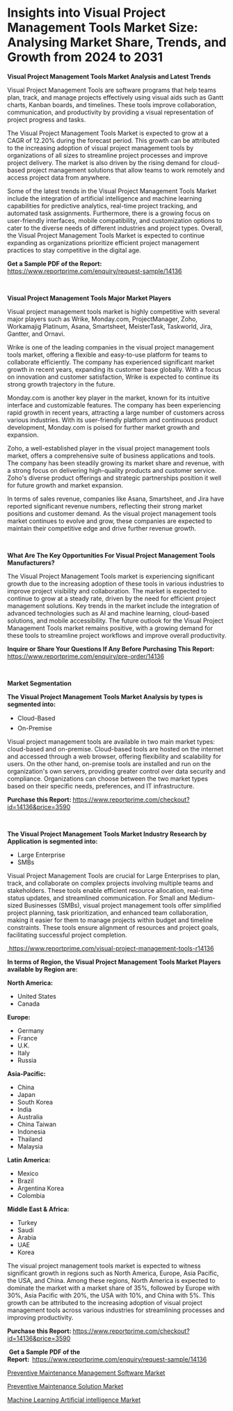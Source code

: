 <p><h1>Insights into Visual Project Management Tools Market Size: Analysing Market Share, Trends, and Growth from 2024 to 2031</h1></p><p><strong>Visual Project Management Tools Market Analysis and Latest Trends</strong></p>
<p><p>Visual Project Management Tools are software programs that help teams plan, track, and manage projects effectively using visual aids such as Gantt charts, Kanban boards, and timelines. These tools improve collaboration, communication, and productivity by providing a visual representation of project progress and tasks.</p><p>The Visual Project Management Tools Market is expected to grow at a CAGR of 12.20% during the forecast period. This growth can be attributed to the increasing adoption of visual project management tools by organizations of all sizes to streamline project processes and improve project delivery. The market is also driven by the rising demand for cloud-based project management solutions that allow teams to work remotely and access project data from anywhere.</p><p>Some of the latest trends in the Visual Project Management Tools Market include the integration of artificial intelligence and machine learning capabilities for predictive analytics, real-time project tracking, and automated task assignments. Furthermore, there is a growing focus on user-friendly interfaces, mobile compatibility, and customization options to cater to the diverse needs of different industries and project types. Overall, the Visual Project Management Tools Market is expected to continue expanding as organizations prioritize efficient project management practices to stay competitive in the digital age.</p></p>
<p><strong>Get a Sample PDF of the Report:&nbsp;</strong> <a href="https://www.reportprime.com/enquiry/request-sample/14136">https://www.reportprime.com/enquiry/request-sample/14136</a></p>
<p>&nbsp;</p>
<p><strong>Visual Project Management Tools Major Market Players</strong></p>
<p><p>Visual project management tools market is highly competitive with several major players such as Wrike, Monday.com, ProjectManager, Zoho, Workamajig Platinum, Asana, Smartsheet, MeisterTask, Taskworld, Jira, Gantter, and Ornavi. </p><p>Wrike is one of the leading companies in the visual project management tools market, offering a flexible and easy-to-use platform for teams to collaborate efficiently. The company has experienced significant market growth in recent years, expanding its customer base globally. With a focus on innovation and customer satisfaction, Wrike is expected to continue its strong growth trajectory in the future.</p><p>Monday.com is another key player in the market, known for its intuitive interface and customizable features. The company has been experiencing rapid growth in recent years, attracting a large number of customers across various industries. With its user-friendly platform and continuous product development, Monday.com is poised for further market growth and expansion.</p><p>Zoho, a well-established player in the visual project management tools market, offers a comprehensive suite of business applications and tools. The company has been steadily growing its market share and revenue, with a strong focus on delivering high-quality products and customer service. Zoho's diverse product offerings and strategic partnerships position it well for future growth and market expansion.</p><p>In terms of sales revenue, companies like Asana, Smartsheet, and Jira have reported significant revenue numbers, reflecting their strong market positions and customer demand. As the visual project management tools market continues to evolve and grow, these companies are expected to maintain their competitive edge and drive further revenue growth.</p></p>
<p>&nbsp;</p>
<p><strong>What Are The Key Opportunities For Visual Project Management Tools Manufacturers?</strong></p>
<p><p>The Visual Project Management Tools market is experiencing significant growth due to the increasing adoption of these tools in various industries to improve project visibility and collaboration. The market is expected to continue to grow at a steady rate, driven by the need for efficient project management solutions. Key trends in the market include the integration of advanced technologies such as AI and machine learning, cloud-based solutions, and mobile accessibility. The future outlook for the Visual Project Management Tools market remains positive, with a growing demand for these tools to streamline project workflows and improve overall productivity.</p></p>
<p><strong>Inquire or Share Your Questions If Any Before Purchasing This Report:</strong> <a href="https://www.reportprime.com/enquiry/pre-order/14136">https://www.reportprime.com/enquiry/pre-order/14136</a></p>
<p>&nbsp;</p>
<p><strong>Market Segmentation</strong></p>
<p><strong>The Visual Project Management Tools Market Analysis by types is segmented into:</strong></p>
<p><ul><li>Cloud-Based</li><li>On-Premise</li></ul></p>
<p><p>Visual project management tools are available in two main market types: cloud-based and on-premise. Cloud-based tools are hosted on the internet and accessed through a web browser, offering flexibility and scalability for users. On the other hand, on-premise tools are installed and run on the organization's own servers, providing greater control over data security and compliance. Organizations can choose between the two market types based on their specific needs, preferences, and IT infrastructure.</p></p>
<p><strong>Purchase this Report:&nbsp;</strong><a href="https://www.reportprime.com/checkout?id=14136&price=3590">https://www.reportprime.com/checkout?id=14136&price=3590</a></p>
<p>&nbsp;</p>
<p><strong>The Visual Project Management Tools Market Industry Research by Application is segmented into:</strong></p>
<p><ul><li>Large Enterprise</li><li>SMBs</li></ul></p>
<p><p>Visual Project Management Tools are crucial for Large Enterprises to plan, track, and collaborate on complex projects involving multiple teams and stakeholders. These tools enable efficient resource allocation, real-time status updates, and streamlined communication. For Small and Medium-sized Businesses (SMBs), visual project management tools offer simplified project planning, task prioritization, and enhanced team collaboration, making it easier for them to manage projects within budget and timeline constraints. These tools ensure alignment of resources and project goals, facilitating successful project completion.</p></p>
<p><a href="https://www.reportprime.com/visual-project-management-tools-r14136">&nbsp;https://www.reportprime.com/visual-project-management-tools-r14136</a></p>
<p><strong>In terms of Region, the Visual Project Management Tools Market Players available by Region are:</strong></p>
<p>
    <p> <strong> North America: </strong>
        <ul>
            <li>United States</li>
            <li>Canada</li>
        </ul>
        </p> 
    <p> <strong> Europe: </strong>
        <ul>
            <li>Germany</li>
            <li>France</li>
            <li>U.K.</li>
            <li>Italy</li>
            <li>Russia</li>
        </ul>
        </p> 
    <p> <strong> Asia-Pacific: </strong>
        <ul>
            <li>China</li>
            <li>Japan</li>
            <li>South Korea</li>
            <li>India</li>
            <li>Australia</li>
            <li>China Taiwan</li>
            <li>Indonesia</li>
            <li>Thailand</li>
            <li>Malaysia</li>
        </ul>
        </p> 
    <p> <strong> Latin America: </strong>
        <ul>
            <li>Mexico</li>
            <li>Brazil</li>
            <li>Argentina Korea</li>
            <li>Colombia</li>
        </ul>
        </p> 
    <p> <strong> Middle East & Africa: </strong>
        <ul>
            <li>Turkey</li>
            <li>Saudi</li>
            <li>Arabia</li>
            <li>UAE</li>
            <li>Korea</li>
        </ul>
    </p>
    </p>
<p><p>The visual project management tools market is expected to witness significant growth in regions such as North America, Europe, Asia Pacific, the USA, and China. Among these regions, North America is expected to dominate the market with a market share of 35%, followed by Europe with 30%, Asia Pacific with 20%, the USA with 10%, and China with 5%. This growth can be attributed to the increasing adoption of visual project management tools across various industries for streamlining processes and improving productivity.</p></p>
<p><strong>Purchase this Report: </strong><a href="https://www.reportprime.com/checkout?id=14136&price=3590">https://www.reportprime.com/checkout?id=14136&price=3590</a></p>
<p>&nbsp;<strong>Get a Sample PDF of the Report:&nbsp;&nbsp;</strong><a href="https://www.reportprime.com/enquiry/request-sample/14136">https://www.reportprime.com/enquiry/request-sample/14136</a></p>
<p><strong></strong></p>
<p><p><a href="https://github.com/gdfhhhj/Market-Research-Report-List-5/blob/main/preventive-maintenance-management-software-market.md">Preventive Maintenance Management Software Market</a></p><p><a href="https://github.com/RichRobinson5/Market-Research-Report-List-6/blob/main/preventive-maintenance-solution-market.md">Preventive Maintenance Solution Market</a></p><p><a href="https://github.com/dancokkoe288/Market-Research-Report-List-1/blob/main/machine-learning-artificial-intelligence-market.md">Machine Learning Artificial intelligence Market</a></p></p>